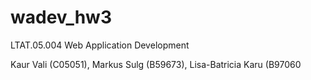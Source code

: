 # wadev_hw3

LTAT.05.004 Web Application Development

Kaur Vali (C05051), Markus Sulg (B59673), Lisa-Batricia Karu (B97060
